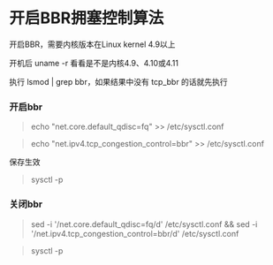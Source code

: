 # 开启BBR拥塞控制算法

开启BBR，需要内核版本在Linux kernel 4.9以上

开机后 uname -r 看看是不是内核4.9、4.10或4.11

执行 lsmod | grep bbr，如果结果中没有 tcp_bbr 的话就先执行

### 开启bbr

> echo "net.core.default_qdisc=fq" >> /etc/sysctl.conf

> echo "net.ipv4.tcp_congestion_control=bbr" >> /etc/sysctl.conf

保存生效

> sysctl -p

### 关闭bbr

> sed -i '/net\.core\.default_qdisc=fq/d' /etc/sysctl.conf && sed -i '/net\.ipv4\.tcp_congestion_control=bbr/d' /etc/sysctl.conf

> sysctl -p


